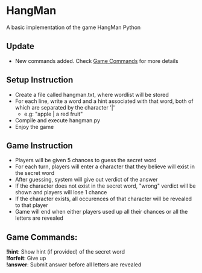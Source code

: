# HangMan 

A basic implementation of the game HangMan Python <br>

## Update
- New commands added. Check [Game Commands](#game-commands) for more details

## Setup Instruction
- Create a file called hangman.txt, where wordlist will be stored <br>
- For each line, write a word and a hint associated with that word, both of which are separated by the character '|' <br>
    + e.g: "apple | a red fruit" <br>
- Compile and execute hangman.py <br>
- Enjoy the game <br>

## Game Instruction
- Players will be given 5 chances to guess the secret word <br>
- For each turn, players will enter a character that they believe will exist in the secret word <br>
- After guessing, system will give out verdict of the answer <br>
- If the character does not exist in the secret word, "wrong" verdict will be shown and players will lose 1 chance <br>
- If the character exists, all occurences of that character will be revealed to that player <br>
- Game will end when either players used up all their chances or all the letters are revealed <br>

## Game Commands:
**!hint**: Show hint (if provided) of the secret word <br>
**!forfeit**: Give up <br>
**!answer**: Submit answer before all letters are revealed <br>

